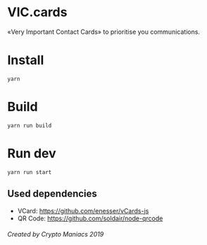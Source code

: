 # VIC.cards
«Very Important Contact Cards» to prioritise you communications.

# Install
``yarn``

# Build
``yarn run build``

# Run dev
``yarn run start``

## Used dependencies

* VCard: https://github.com/enesser/vCards-js
* QR Code: https://github.com/soldair/node-qrcode

###### Created by Crypto Maniacs 2019

